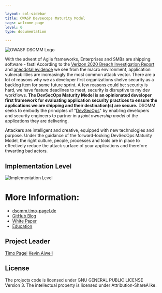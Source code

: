 ```yaml
---

layout: col-sidebar
title: OWASP Devsecops Maturity Model
tags: welcome-page
level: 0
type: documentation

---
```

![OWASP DSOMM Logo](/assets/images/logotype.png)

With the advent of Agile frameworks, Enterprises and SMBs are shipping software - fast! According to the [Verizon 2020 Breach Investigation Report](https://enterprise.verizon.com/resources/reports/2020-data-breach-investigations-report.pdf) and [anecdotal evidence](https://www.equifaxbreachsettlement.com/) we see from the macro environment, application vulnerabilities are increasingly the most common attack vector. There are a lot of reasons why we as developer first organizations shelve security as a backlog item for some future sprint. A few reasons could be: security is hard, we have feature deadlines to meet, security is disruptive to my dev workflows. **The DevSecOps Maturity Model is an opinionated developer first framework for evaluating application security practices to ensure the applications we are shipping and their destination(s) are secure.** DSOMM seeks to embody the principles of "[DevSecOps](https://resources.github.com/whitepapers/Architects-guide-to-DevOps/)" by enabling developers and security engineers to partner in a _joint ownership model_ of the applications they are delivering.   

Attackers are intelligent and creative, equipped with new technologies and purpose. Under the guidance of the forward-looking DevSecOps Maturity Model, the right culture, people, processes and tools are in place to effectively reduce the attack surface of your applications and therefore thwarting bad actors.

## Implementation Level
![Implementation Level](/assets/images/impl.png)

# More Information: 
* [dsomm.timo-pagel.de](https://dsomm.timo-pagel.de)
* [GitHub Blog](https://github.blog/2020-08-06-achieving-devsecops-maturity-with-a-developer-first-community-driven-approach/)
* [White Paper](https://resources.github.com/whitepapers/achieving-devsecops-maturity-github/)
* [Education](https://courses.practical-devsecops.com/p/devsecops-professional)

## Project Leader
<a href="mailto://timo.pagel@owasp.org">Timo Pagel</a>
<a href="mailto://alwell-kevin@github.com">Kevin Alwell</a>

## License
The projects code is licensed under GNU GENERAL PUBLIC LICENSE Version 3. The intellectual property is licensed under Attribution-ShareAlike.

